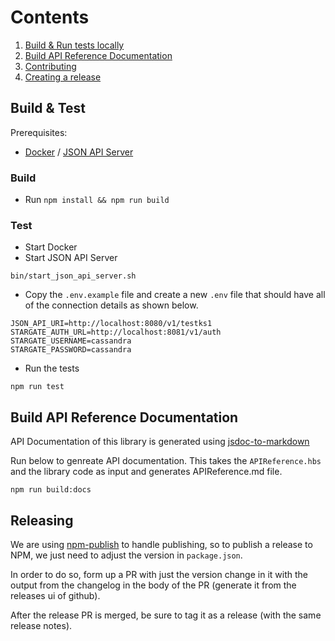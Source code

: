 
# Contents
1. [Build & Run tests locally](#build--test)
2. [Build API Reference Documentation](#build-api-reference-documentation)
3. [Contributing](#CONTRIBUTING.md)
4. [Creating a release](#releasing)

## Build & Test

Prerequisites:
- [Docker](https://docker.com/) / [JSON API Server](https://github.com/stargate/jsonapi)

### Build
- Run `npm install && npm run build`

### Test
- Start Docker
- Start JSON API Server 
```shell
bin/start_json_api_server.sh
```
- Copy the `.env.example` file and create a new `.env` file that should have all of the connection details as shown below.

```env
JSON_API_URI=http://localhost:8080/v1/testks1
STARGATE_AUTH_URL=http://localhost:8081/v1/auth
STARGATE_USERNAME=cassandra
STARGATE_PASSWORD=cassandra
```
- Run the tests
```shell
npm run test
```

## Build API Reference Documentation

API Documentation of this library is generated using [jsdoc-to-markdown](https://github.com/jsdoc2md/jsdoc-to-markdown)

Run below to genreate API documentation. This takes the `APIReference.hbs` and the library code as input and generates APIReference.md file.
```shell
npm run build:docs
```

## Releasing

We are using [npm-publish](https://github.com/JS-DevTools/npm-publish) to handle publishing, so to publish a release to NPM, we just need to adjust the version in `package.json`.

In order to do so, form up a PR with just the version change in it with the output from the changelog in the body of the PR (generate it from the releases ui of github).

After the release PR is merged, be sure to tag it as a release (with the same release notes).